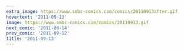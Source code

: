```yaml
---
extra_image: https://www.smbc-comics.com/comics/20110913after.gif
hovertext: '2011-09-13'
image: https://www.smbc-comics.com/comics/20110913.gif
next_comic: '2011-09-14'
prev_comic: '2011-09-12'
title: '2011-09-13'
---
```


